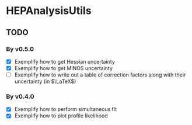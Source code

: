 # HEPAnalysisUtils

## TODO

### By v0.5.0

* [x] Exemplify how to get Hessian uncertainty
* [x] Exemplify how to get MINOS uncertainty
* [ ] Exemplify how to write out a table of correction factors along with their uncertainty (in $\LaTeX$)

### By v0.4.0

* [x] Exemplify how to perform simultaneous fit
* [x] Exemplify how to plot profile likelihood
